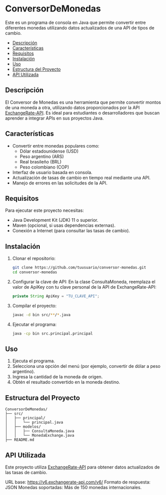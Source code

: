 # ConversorDeMonedas
Este es un programa de consola en Java que permite convertir entre diferentes monedas utilizando datos actualizados de una API de tipos de cambio.

- [Descripción](#descripción)
- [Características](#características)
- [Requisitos](#requisitos)
- [Instalación](#instalación)
- [Uso](#uso)
- [Estructura del Proyecto](#estructura-del-proyecto)
- [API Utilizada](#api-utilizada)


## Descripción
El Conversor de Monedas es una herramienta que permite convertir montos de una moneda a otra, utilizando datos proporcionados por la API [ExchangeRate-API](https://www.exchangerate-api.com/). Es ideal para estudiantes o desarrolladores que buscan aprender a integrar APIs en sus proyectos Java.

## Características
- Convertir entre monedas populares como:
    - Dólar estadounidense (USD)
    - Peso argentino (ARS)
    - Real brasileño (BRL)
    - Peso colombiano (COP)
- Interfaz de usuario basada en consola.
- Actualización de tasas de cambio en tiempo real mediante una API.
- Manejo de errores en las solicitudes de la API.


## Requisitos
Para ejecutar este proyecto necesitas:

- Java Development Kit (JDK) 11 o superior.
- Maven (opcional, si usas dependencias externas).
- Conexión a Internet (para consultar las tasas de cambio).


## Instalación
1. Clonar el repositorio:
    ```bash
    git clone https://github.com/tuusuario/conversor-monedas.git
    cd conversor-monedas

2. Configurar la clave de API: En la clase ConsultaMoneda, reemplaza el valor de ApiKey con tu clave personal de la API de ExchangeRate-API:
    ```java
    private String ApiKey = "TU_CLAVE_API";

3. Compilar el proyecto:
    ```bash
    javac -d bin src/**/*.java

4. Ejecutar el programa:
    ```bash
    java -cp bin src.principal.principal

## Uso
1. Ejecuta el programa.
2. Selecciona una opción del menú (por ejemplo, convertir de dólar a peso argentino).
3. Ingresa la cantidad de la moneda de origen.
4. Obtén el resultado convertido en la moneda destino.

## Estructura del Proyecto
```
ConversorDeMonedas/
├── src/
│   ├── principal/
│   │   └── principal.java
│   ├── modelos/
│   │   ├── ConsultaMoneda.java
│   │   └── MonedaExchange.java
├── README.md
```

## API Utilizada
Este proyecto utiliza [ExchangeRate-API](https://www.exchangerate-api.com/) para obtener datos actualizados de las tasas de cambio.

URL base: https://v6.exchangerate-api.com/v6/
Formato de respuesta: JSON
Monedas soportadas: Más de 150 monedas internacionales.
